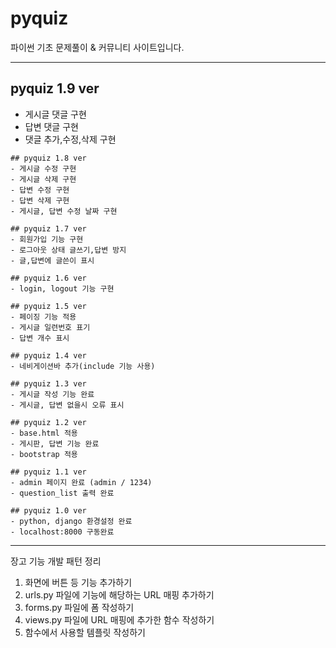 # pyquiz
파이썬 기초 문제풀이 & 커뮤니티 사이트입니다.

---

## pyquiz 1.9 ver
- 게시글 댓글 구현
- 답변 댓글 구현
- 댓글 추가,수정,삭제 구현
```
## pyquiz 1.8 ver
- 게시글 수정 구현
- 게시글 삭제 구현
- 답변 수정 구현
- 답변 삭제 구현
- 게시글, 답변 수정 날짜 구현
```
```
## pyquiz 1.7 ver
- 회원가입 기능 구현
- 로그아웃 상태 글쓰기,답변 방지
- 글,답변에 글쓴이 표시
```
```
## pyquiz 1.6 ver
- login, logout 기능 구현
```
```
## pyquiz 1.5 ver
- 페이징 기능 적용
- 게시글 일련번호 표기
- 답변 개수 표시
```
```
## pyquiz 1.4 ver
- 네비게이션바 추가(include 기능 사용)
```
```
## pyquiz 1.3 ver
- 게시글 작성 기능 완료
- 게시글, 답변 없을시 오류 표시
```
```
## pyquiz 1.2 ver
- base.html 적용
- 게시판, 답변 기능 완료
- bootstrap 적용
```
```
## pyquiz 1.1 ver
- admin 페이지 완료 (admin / 1234)
- question_list 출력 완료
```
```
## pyquiz 1.0 ver
- python, django 환경설정 완료
- localhost:8000 구동완료
```

---
장고 기능 개발 패턴 정리

1. 화면에 버튼 등 기능 추가하기
2. urls.py 파일에 기능에 해당하는 URL 매핑 추가하기
3. forms.py 파일에 폼 작성하기
4. views.py 파일에 URL 매핑에 추가한 함수 작성하기
5. 함수에서 사용할 템플릿 작성하기